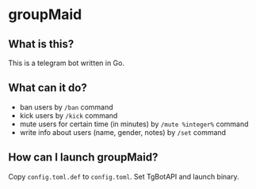 # groupMaid

## What is this?
This is a telegram bot written in Go.

## What can it do?
  * ban users by `/ban` command
  * kick users by `/kick` command
  * mute users for certain time (in minutes) by `/mute %integer%` command
  * write info about users (name, gender, notes) by `/set` command

## How can I launch groupMaid?
Copy `config.toml.def` to `config.toml`. Set TgBotAPI and launch binary.

